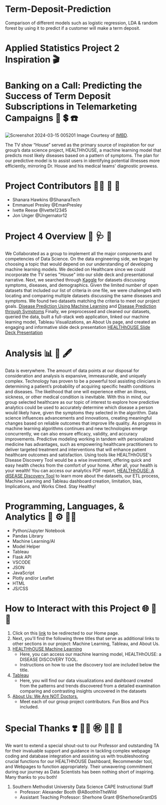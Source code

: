 # Term-Deposit-Prediction
Comparison of different models such as logistic regression, LDA &amp; random forest by using it to predict if a customer will make a term deposit. 
# Applied Statistics Project 2 Inspiration  :clapper: 
# Banking on a Call: Predicting the Success of Term Deposit Subscriptions in Telemarketing Campaigns :bank: :heavy_dollar_sign: :telephone:
![Screenshot 2024-03-15 005201](https://github.com/EmanPresley/Project4-Group3/assets/147120775/2f563563-c207-4f34-a92b-49212191e0df) 
Image Courtesy of [IMBD](https://www.imdb.com/title/tt0412142/mediaviewer/rm2468813056/).

The TV show “House” served as the primary source of inspiration for our group’s data science project, HEALTHhOUSE, a machine learning model that predicts most likely diseases based on a pattern of symptoms. The plan for our predictive model is to assist users in identifying potential illnesses more efficiently, mirroring Dr. House and his medical teams' diagnostic prowess.

# Project Contributors :woman_technologist: :thought_balloon: :name_badge:
  - Shanara Hawkins @ShanaraTech
  - Emmanuel Presley @EmanPresley
  - Ivette Reese @Ivette12345
  - Jon Unger @Ungernator12

# Project 4 Overview :lab_coat: :stethoscope: :pill: 
We Collaborated as a group to implement all the major components and competencies of Data Science. On the data engineering side, we began by choosing a topic that would depend on our understanding of developing machine learning models. We decided on Healthcare since we could incorporate the TV series "House" into our slide deck and presentational narrative. Next, we searched through [Kaggle](https://www.kaggle.com/) for datasets discussing symptoms, diseases, and demographics. Given the limited number of open datasets that included our list of criteria in one file, we were challenged with locating and comparing multiple datasets discussing the same diseases and symptoms. We found two datasets matching the criteria to meet our project goals. [Disease Prediction Using Machine Learning](https://www.kaggle.com/datasets/kaushil268/disease-prediction-using-machine-learning?resource=download) and [Disease Prediction through Symptoms](https://www.kaggle.com/datasets/usamag123/disease-prediction-through-symptoms/code) Finally, we preprocessed and cleaned our datasets, queried the data, built a full-stack web application, linked our machine learning model, Tableau Visualizations, an About Us page, and created an engaging and informative slide deck presentation [HEALTHhOUSE Slide Deck Presentation](https://www.canva.com/design/DAGAo4miO1A/pu0g0g1_Bt2ud6xsoSsdug/view?utm_content=DAGAo4miO1A&utm_campaign=designshare&utm_medium=link&utm_source=editor)

# Analysis :bar_chart: :green_apple: :fountain_pen:
Data is everywhere. The amount of data points at our disposal for consideration and analysis is expansive, immeasurable, and uniquely complex. Technology has proven to be a powerful tool assisting clinicians in determining a patient’s probability of acquiring specific health conditions and diseases. The likelihood that one will experience either an illness, sickness, or other medical condition is inevitable. With this in mind, our group selected healthcare as our topic of interest to explore how predictive analytics could be used to accurately determine which disease a person would likely have, given the symptoms they selected in the algorithm. Data science influences advancements and innovations, creating meaningful changes based on reliable outcomes that improve life quality. As progress in machine learning algorithms continues and new technologies emerge concurrently, we can also ensure efficacy, validity, and accuracy improvements. Predictive modeling working in tandem with personalized medicine has advantages, such as empowering healthcare practitioners to deliver targeted treatment and interventions that will enhance patient healthcare outcomes and satisfaction. Using tools like HEALTHhOUSE's Disease Discovery Tool would be a wise investment, offering quick and easy health checks from the comfort of your home. After all, your health is your wealth! 
You can access our analytics PDF report, [HEALTHhOUSE: A dISEASE Discovery Tool](https://acrobat.adobe.com/id/urn:aaid:sc:va6c2:faf1f82b-761d-4685-9796-d9920dfbfd7d) to learn more about the datasets, our ETL process, Machine Learning and Tableau dashboard creation, limitation, bias, Implications, and Works Cited. Stay Healthy!

# Programming, Languages, & Analytics :signal_strength: :gear: :man_technologist:
  - Python/Jupyter Notebook
  - Pandas Library
  - Machine Learning/AI
  - Model Helper
  - Tableau
  - Flask API
  - VSCODE
  - JSON
  - JavaScript
  - Plotly and/or Leaflet
  - HTML
  - JS/CSS

# How to Interact with this Project :globe_with_meridians: :open_file_folder: :link:
1. Click on this [link](https://junger1212.pythonanywhere.com/) to be redirected to our Home page.
2. Next, you'll find the following three titles that serve as additional links to other sections in our project: Machine Learning, Tableau, and About Us. 
3. [HEALTHhOUSE Machine Learning](https://junger1212.pythonanywhere.com/ml_form)
     - Here, you can access our machine learning model, HEALTHhOUSE: a DISEASE DISCOVERY TOOL.
     - Instructions on how to use the discovery tool are included below the title.
4. [Tableau](https://junger1212.pythonanywhere.com/tableau)
    - Here, you will find our data visualizations and dashboard created from the patterns and trends discovered from a detailed examination comparing and contrasting insights uncovered in the datasets
5. [About Us: We Are NOT Doctors.](https://junger1212.pythonanywhere.com/about_us)
    - Meet each of our group project contributors. Fun Bios and Pics included.  
   
# Special Thanks :heavy_heart_exclamation: :woman_student: :congratulations: :man_student: :tada:
We want to extend a special shout-out to our Professor and outstanding TA for their invaluable support and guidance in tackling complex webpage coding and database integration and assisting us with troubleshooting crucial functions for our HEALTHhOUSE Dashboard, Recommender tool, and Webpages to function appropriately. Their unwavering commitment during our journey as Data Scientists has been nothing short of inspiring. Many thanks to you both!
  1. Southern Methodist University Data Science CAPE Instructional Staff
     - Professor: Alexander Booth @ABoothInTheWild
     - Assistant Teaching Professor: Sherhone Grant @SherhoneGrantDS
